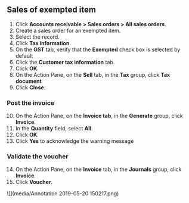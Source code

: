 
## Sales of exempted item

1. Click **Accounts receivable > Sales orders > All sales orders**.
2. Create a sales order for an exempted item.
3. Select the record.
4. Click **Tax information**.
5. On the **GST** tab, verify that the **Exempted** check box is selected by default
6. Click the **Customer tax information** tab.
7. Click **OK**.
8. On the Action Pane, on the **Sell** tab, in the **Tax** group, click **Tax document**
9. Click **Close**.

### Post the invoice

10. On the Action Pane, on the **Invoice tab**, in the **Generate** group, click **Invoice**.
11. In the **Quantity** field, select **All**.
12. Click **OK**.
13. Click **Yes** to acknowledge the warning message

### Validate the voucher

14. On the Action Pane, on the **Invoice** tab, in the **Journals** group, click **Invoice**.
15. Click **Voucher**.

![](media/Annotation 2019-05-20 150217.png)



